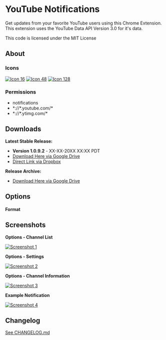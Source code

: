 # YouTube Notifications #

Get updates from your favorite YouTube users using this Chrome Extension. This extension uses the YouTube Data API Version 3.0 for it's data.

This code is licensed under the MIT License

## About

### Icons
[![Icon 16](https://raw.githubusercontent.com/Wassup789/Youtube-Notifications/master/img/16.png)](https://raw.githubusercontent.com/Wassup789/Youtube-Notifications/master/img/16.png)
[![Icon 48](https://raw.githubusercontent.com/Wassup789/Youtube-Notifications/master/img/48.png)](https://raw.githubusercontent.com/Wassup789/Youtube-Notifications/master/img/48.png)
[![Icon 128](https://raw.githubusercontent.com/Wassup789/Youtube-Notifications/master/img/128.png)](https://raw.githubusercontent.com/Wassup789/Youtube-Notifications/master/img/128.png)

### Permissions
 - notifications
 - \*://\*.youtube.com/\*
 - \*://\*.ytimg.com/\*

## Downloads


**Latest Stable Release:**

 - **Version 1.0.9.2** - XX-XX-20XX XX:XX PDT
 - [Download Here via Google Drive][Dld_Latest_GD]
 - [Direct Link via Dropbox][Dld_Latest_DB]

**Release Archive:**

 - [Download Here via Google Drive][Dld_Archive]

## Options

#### Format

## Screenshots
**Options - Channel List**

[![Screenshot 1](http://i.imgur.com/DMqcsFg.png)](http://i.imgur.com/DMqcsFg.png)

**Options - Settings**

[![Screenshot 2](http://i.imgur.com/CIXlMxn.png)](http://i.imgur.com/CIXlMxn.png)

**Options - Channel Information**

[![Screenshot 3](http://i.imgur.com/xiHQo9Y.png)](http://i.imgur.com/xiHQo9Y.png)

**Example Notification**

[![Screenshot 4](http://i.imgur.com/H08EfDR.png)](http://i.imgur.com/H08EfDR.png)

## Changelog
[See CHANGELOG.md][CLog.md]


  [Dld_Latest_GD]: http://goo.gl/YLdcXX
  [Dld_Latest_DB]: http://db.orangedox.com/VVgMh12Eb47lnY0WyK/Youtube_Notifications_v1.0.9.1.crx
  [Dld_Archive]: http://goo.gl/rczott
  
  [CLog.md]: https://github.com/Wassup789/Youtube-Notifications/blob/master/CHANGELOG.md

